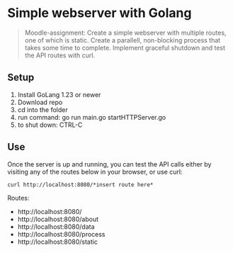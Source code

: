 # Simple webserver with Golang

> Moodle-assignment: Create a simple webserver with multiple routes, one of which is static.
> Create a parallell, non-blocking process that takes some time to complete.
> Implement graceful shutdown and test the API routes with curl.

## Setup

1. Install GoLang 1.23 or newer
2. Download repo
3. cd into the folder
4. run command: go run main.go startHTTPServer.go
5. to shut down: CTRL-C

## Use

Once the server is up and running, you can test the API calls either by visiting any of the routes below in your browser, or use curl:

`curl http://localhost:8080/*insert route here*`

Routes:

- http://localhost:8080/
- http://localhost:8080/about
- http://localhost:8080/data
- http://localhost:8080/process
- http://localhost:8080/static
